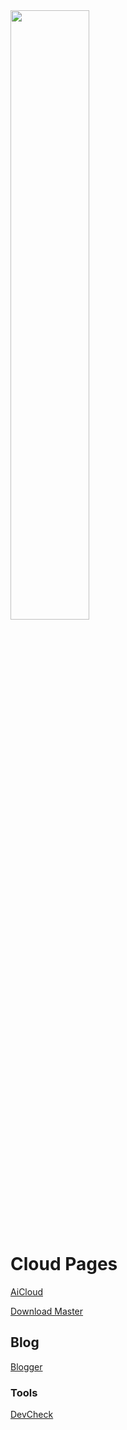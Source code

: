 <img src="https://cloud-cdn.yingyingying.xyz:2096/AICLOUD1664609148/dou_original_0_2_too_young_too_simple.gif" width="50%">

# Cloud Pages

[AiCloud](https://cloud.yingyingying.xyz:2096)

[Download Master](https://cloud.yingyingying.xyz:2087/downloadmaster/index.asp)

## Blog

[Blogger](https://ghs.yingyingying.xyz)

### Tools

[DevCheck](https://cloud-cdn.yingyingying.xyz:2096/AICLOUD979692360/DevCheck-Pro-v4.04_build_404-Mod.apk)
